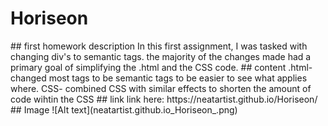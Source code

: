 # Horiseon

  <!--GETTING STARTED--!>
## first homework description 


  In this first assignment, I was tasked with changing div's to semantic tags. the majority of the changes made had a primary goal of simplifying the .html and the CSS code.


## content
 .html- changed most tags to be semantic tags to be easier to see what applies where.
 CSS- combined CSS with similar effects to shorten the amount of code wihtin the CSS


## link 
link here:  https://neatartist.github.io/Horiseon/

## Image 

![Alt text](neatartist.github.io_Horiseon_.png)